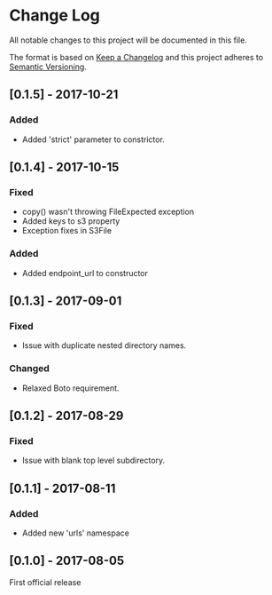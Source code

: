 # Change Log
All notable changes to this project will be documented in this file.

The format is based on [Keep a Changelog](http://keepachangelog.com/)
and this project adheres to [Semantic Versioning](http://semver.org/).

## [0.1.5] - 2017-10-21

### Added

- Added 'strict' parameter to constrictor.

## [0.1.4] - 2017-10-15

### Fixed

- copy() wasn't throwing FileExpected exception
- Added keys to s3 property
- Exception fixes in S3File

### Added

- Added endpoint_url to constructor

## [0.1.3] - 2017-09-01

### Fixed

- Issue with duplicate nested directory names.

### Changed

- Relaxed Boto requirement.

## [0.1.2] - 2017-08-29

### Fixed

- Issue with blank top level subdirectory.

## [0.1.1] - 2017-08-11

### Added

- Added new 'urls' namespace

## [0.1.0] - 2017-08-05

First official release
